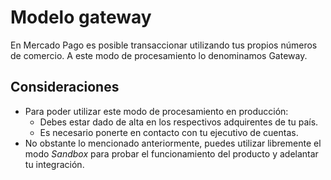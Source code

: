 # Modelo gateway

En Mercado Pago es posible transaccionar utilizando tus propios números de comercio. A este modo de procesamiento lo denominamos Gateway.

## Consideraciones

* Para poder utilizar este modo de procesamiento en producción:
	* Debes estar dado de alta en los respectivos adquirentes de tu país.
	* Es necesario ponerte en contacto con tu ejecutivo de cuentas.
* No obstante lo mencionado anteriormente, puedes utilizar libremente el modo _Sandbox_ para probar el funcionamiento del producto y adelantar tu integración.
